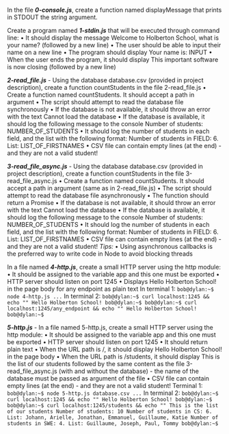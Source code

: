 In the file **_0-console.js_**, create a function named displayMessage that prints in STDOUT the string argument.

Create a program named **_1-stdin.js_** that will be executed through command line:
    • It should display the message Welcome to Holberton School, what is your name? (followed by a new line)
    • The user should be able to input their name on a new line
    • The program should display Your name is: INPUT
    • When the user ends the program, it should display This important software is now closing (followed by a new line)

**_2-read_file.js_** - Using the database database.csv (provided in project description), create a function countStudents in the file 2-read_file.js
    • Create a function named countStudents. It should accept a path in argument
    • The script should attempt to read the database file synchronously
    • If the database is not available, it should throw an error with the text Cannot load the database
    • If the database is available, it should log the following message to the console Number of students: NUMBER_OF_STUDENTS
    • It should log the number of students in each field, and the list with the following format: Number of students in FIELD: 6. List: LIST_OF_FIRSTNAMES
    • CSV file can contain empty lines (at the end) - and they are not a valid student!

**_3-read_file_async.js_** - Using the database database.csv (provided in project description), create a function countStudents in the file 3-read_file_async.js
    • Create a function named countStudents. It should accept a path in argument (same as in 2-read_file.js)
    • The script should attempt to read the database file asynchronously
    • The function should return a Promise
    • If the database is not available, it should throw an error with the text Cannot load the database
    • If the database is available, it should log the following message to the console Number of students: NUMBER_OF_STUDENTS
    • It should log the number of students in each field, and the list with the following format: Number of students in FIELD: 6. List: LIST_OF_FIRSTNAMES
    • CSV file can contain empty lines (at the end) - and they are not a valid student!
_Tips:_
    • Using asynchronous callbacks is the preferred way to write code in Node to avoid blocking threads

In a file named **_4-http.js_**, create a small HTTP server using the http module:
    • It should be assigned to the variable app and this one must be exported
    • HTTP server should listen on port 1245
    • Displays Hello Holberton School! in the page body for any endpoint as plain text
In terminal 1:
`bob@dylan:~$ node 4-http.js
...`
In terminal 2:
`bob@dylan:~$ curl localhost:1245 && echo ""
Hello Holberton School!
bob@dylan:~$
bob@dylan:~$ curl localhost:1245/any_endpoint && echo ""
Hello Holberton School!
bob@dylan:~$ `

**_5-http.js_** - In a file named 5-http.js, create a small HTTP server using the http module:
    • It should be assigned to the variable app and this one must be exported
    • HTTP server should listen on port 1245
    • It should return plain text
    • When the URL path is /, it should display Hello Holberton School! in the page body
    • When the URL path is /students, it should display This is the list of our students followed by the same content as the file 3-read_file_async.js (with and without the database) - the name of the database must be passed as argument of the file
    • CSV file can contain empty lines (at the end) - and they are not a valid student!
Terminal 1:
`bob@dylan:~$ node 5-http.js database.csv
...`
In terminal 2:
`bob@dylan:~$ curl localhost:1245 && echo ""
Hello Holberton School!
bob@dylan:~$
bob@dylan:~$ curl localhost:1245/students && echo ""
This is the list of our students
Number of students: 10
Number of students in CS: 6. List: Johann, Arielle, Jonathan, Emmanuel, Guillaume, Katie
Number of students in SWE: 4. List: Guillaume, Joseph, Paul, Tommy
bob@dylan:~$ `

